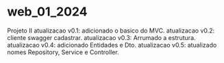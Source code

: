 # web_01_2024
Projeto II
atualizacao v0.1: adicionado o basico do MVC.
atualizacao v0.2: cliente swagger cadastrar.
atualizacao v0.3: Arrumado a estrutura.
atualizacao v0.4: adicionado Entidades e Dto.
atualizacao v0.5: atualizado nomes Repository, Service e Controller.